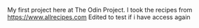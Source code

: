My first project here at The Odin Project. I took the recipes from https://www.allrecipes.com
Edited to test if i have access again
